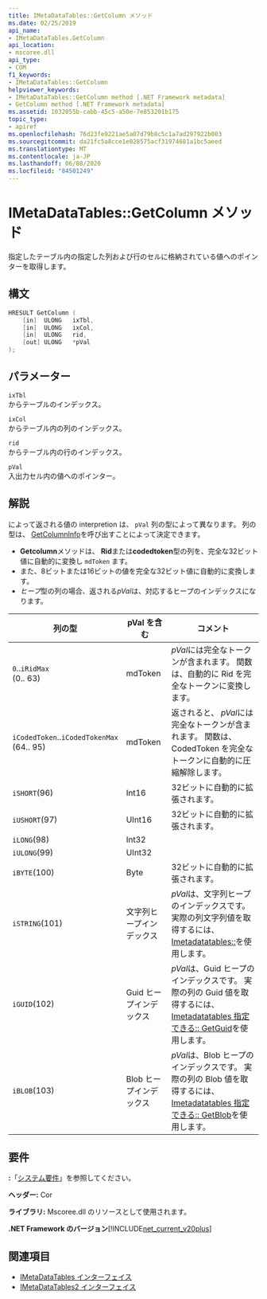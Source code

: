 ```yaml
---
title: IMetaDataTables::GetColumn メソッド
ms.date: 02/25/2019
api_name:
- IMetaDataTables.GetColumn
api_location:
- mscoree.dll
api_type:
- COM
f1_keywords:
- IMetaDataTables::GetColumn
helpviewer_keywords:
- IMetaDataTables::GetColumn method [.NET Framework metadata]
- GetColumn method [.NET Framework metadata]
ms.assetid: 1032055b-cabb-45c5-a50e-7e853201b175
topic_type:
- apiref
ms.openlocfilehash: 76d23fe9221ae5a07d79b8c5c1a7ad297922b003
ms.sourcegitcommit: da21fc5a8cce1e028575acf31974681a1bc5aeed
ms.translationtype: MT
ms.contentlocale: ja-JP
ms.lasthandoff: 06/08/2020
ms.locfileid: "84501249"
---
```

# <a name="imetadatatablesgetcolumn-method"></a>IMetaDataTables::GetColumn メソッド
指定したテーブル内の指定した列および行のセルに格納されている値へのポインターを取得します。  
  
## <a name="syntax"></a>構文  
  
```cpp  
HRESULT GetColumn (
    [in]  ULONG   ixTbl,  
    [in]  ULONG   ixCol,  
    [in]  ULONG   rid,  
    [out] ULONG   *pVal  
);  
```  
  
## <a name="parameters"></a>パラメーター

 `ixTbl`  
 からテーブルのインデックス。  
  
 `ixCol`  
 からテーブル内の列のインデックス。  
  
 `rid`  
 からテーブル内の行のインデックス。  
  
 `pVal`  
 入出力セル内の値へのポインター。  

## <a name="remarks"></a>解説

によって返される値の interpretion は、 `pVal` 列の型によって異なります。 列の型は、 [GetColumnInfo](imetadatatables-getcolumninfo-method.md)を呼び出すことによって決定できます。

- **Getcolumn**メソッドは、 **Rid**または**codedtoken**型の列を、完全な32ビット値に自動的に変換し `mdToken` ます。
- また、8ビットまたは16ビットの値を完全な32ビット値に自動的に変換します。
- *ヒープ*型の列の場合、返される*pVal*は、対応するヒープのインデックスになります。

| 列の型              | pVal を含む | コメント                          |
|--------------------------|---------------|-----------------------------------|
| `0`..`iRidMax`<br>(0.. 63)  | mdToken     | *pVal*には完全なトークンが含まれます。 関数は、自動的に Rid を完全なトークンに変換します。 |
| `iCodedToken`..`iCodedTokenMax`<br>(64.. 95) | mdToken | 返されると、 *pVal*には完全なトークンが含まれます。 関数は、CodedToken を完全なトークンに自動的に圧縮解除します。 |
| `iSHORT`(96)            | Int16         | 32ビットに自動的に拡張されます。  |
| `iUSHORT`(97)           | UInt16        | 32ビットに自動的に拡張されます。  |
| `iLONG`(98)             | Int32         |                                        |
| `iULONG`(99)            | UInt32        |                                        |
| `iBYTE`(100)            | Byte          | 32ビットに自動的に拡張されます。  |
| `iSTRING`(101)          | 文字列ヒープインデックス | *pVal*は、文字列ヒープのインデックスです。 実際の列文字列値を取得するには、 [Imetadatatables::](imetadatatables-getstring-method.md)を使用します。 |
| `iGUID`(102)            | Guid ヒープインデックス | *pVal*は、Guid ヒープのインデックスです。 実際の列の Guid 値を取得するには、 [Imetadatatables 指定できる:: GetGuid](imetadatatables-getguid-method.md)を使用します。 |
| `iBLOB`(103)            | Blob ヒープインデックス | *pVal*は、Blob ヒープのインデックスです。 実際の列の Blob 値を取得するには、 [Imetadatatables 指定できる:: GetBlob](imetadatatables-getblob-method.md)を使用します。 |
  
## <a name="requirements"></a>要件  
 **:**「[システム要件](../../get-started/system-requirements.md)」を参照してください。  
  
 **ヘッダー:** Cor  
  
 **ライブラリ:** Mscoree.dll のリソースとして使用されます。  
  
 **.NET Framework のバージョン**[!INCLUDE[net_current_v20plus](../../../../includes/net-current-v20plus-md.md)]  
  
## <a name="see-also"></a>関連項目

- [IMetaDataTables インターフェイス](imetadatatables-interface.md)
- [IMetaDataTables2 インターフェイス](imetadatatables2-interface.md)
